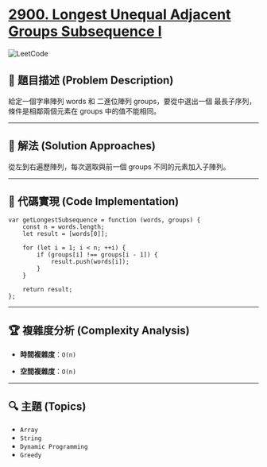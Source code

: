 # [2900. Longest Unequal Adjacent Groups Subsequence I](https://leetcode.com/problems/longest-unequal-adjacent-groups-subsequence-i/description/)

![LeetCode](https://leetcode.com/static/images/LeetCode_Sharing.png)

## **📝 題目描述 (Problem Description)**  

給定一個字串陣列 words 和 二進位陣列 groups，要從中選出一個 最長子序列，條件是相鄰兩個元素在 groups 中的值不能相同。

---

## 🚀 **解法 (Solution Approaches)**

從左到右遍歷陣列，每次選取與前一個 groups 不同的元素加入子陣列。
 
---

## 📌 **代碼實現 (Code Implementation)**
```
var getLongestSubsequence = function (words, groups) {
    const n = words.length;
    let result = [words[0]];

    for (let i = 1; i < n; ++i) {
        if (groups[i] !== groups[i - 1]) {
            result.push(words[i]);
        }
    }

    return result;
};
```

---

## 🏆 **複雜度分析 (Complexity Analysis)**  

- **時間複雜度**：`O(n)` 

- **空間複雜度**：`O(n)`  

--- 

## 🔍 **主題 (Topics)**
- `Array`
- `String`
- `Dynamic Programming`
- `Greedy`